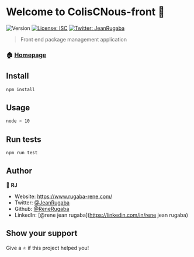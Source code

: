 # Welcome to ColisCNous-front 👋
![Version](https://img.shields.io/badge/version-1.0.0-blue.svg?cacheSeconds=2592000)
[![License: ISC](https://img.shields.io/badge/License-ISC-yellow.svg)](#)
[![Twitter: JeanRugaba](https://img.shields.io/twitter/follow/JeanRugaba.svg?style=social)](https://twitter.com/JeanRugaba)

> Front end package management application

### 🏠 [Homepage](http://localhost:3000)

## Install

```sh
npm install
```

## Usage

```sh
node > 10
```

## Run tests

```sh
npm run test
```

## Author

👤 **RJ**

* Website: https://www.rugaba-rene.com/
* Twitter: [@JeanRugaba](https://twitter.com/JeanRugaba)
* Github: [@ReneRugaba](https://github.com/ReneRugaba)
* LinkedIn: [@rene jean rugaba](https://linkedin.com/in/rene jean rugaba)

## Show your support

Give a ⭐️ if this project helped you!
